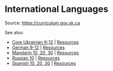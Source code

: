 # International Languages

Source: <https://curriculum.gov.sk.ca>

See also:

* [Core Ukrainian K-12](https://www.edonline.sk.ca/webapps/moe-curriculum-BBLEARN/CurriculumHome?id=5) | [Resources](https://www.edonline.sk.ca/webapps/moe-curriculum-BBLEARN/FullResourceList?id=5)
* [German 9-12](https://www.edonline.sk.ca/webapps/moe-curriculum-BBLEARN/CurriculumHome?id=6) | [Resources](https://www.edonline.sk.ca/webapps/moe-curriculum-BBLEARN/FullResourceList?id=6)
* [Mandarin 10, 20, 30](https://www.edonline.sk.ca/webapps/moe-curriculum-BBLEARN/CurriculumHome?id=3) | [Resources](https://www.edonline.sk.ca/webapps/moe-curriculum-BBLEARN/FullResourceList?id=3)
* [Russian 10](https://www.edonline.sk.ca/webapps/moe-curriculum-BBLEARN/CurriculumHome?id=4) | [Resources](https://www.edonline.sk.ca/webapps/moe-curriculum-BBLEARN/FullResourceList?id=4)
* [Spanish 10, 20, 30](https://www.edonline.sk.ca/webapps/moe-curriculum-BBLEARN/CurriculumHome?id=7) | [Resources](https://www.edonline.sk.ca/webapps/moe-curriculum-BBLEARN/FullResourceList?id=7)
